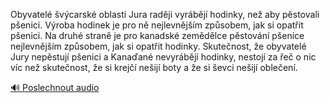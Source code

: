 
Obyvatelé švýcarské oblasti Jura raději vyrábějí hodinky, než aby pěstovali pšenici. Výroba hodinek je pro ně nejlevnějším způsobem, jak si opatřit pšenici. Na druhé straně je pro kanadské zemědělce pěstování pšenice nejlevnějším způsobem, jak si opatřit hodinky. Skutečnost, že obyvatelé Jury nepěstují pšenici a Kanaďané nevyrábějí hodinky, nestojí za řeč o nic víc než skutečnost, že si krejčí nešijí boty a že si ševci nešijí oblečení.

[🔊 Poslechnout audio](/data/7-paragraphs/audio/chapter_72/para_009-Obyvatel-vcarsk-oblasti-Jura-radji-vyrbj-h.mp3)
